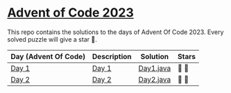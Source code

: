 # [Advent of Code 2023](https://adventofcode.com/2023)

This repo contains the solutions to the days of Advent Of Code 2023.
Every solved puzzle will give a star 🌟.

| Day (Advent Of Code)                         | Description                                     | Solution                                           | Stars |
|----------------------------------------------|-------------------------------------------------|----------------------------------------------------|-------|
| [Day 1](https://adventofcode.com/2023/day/1) | [Day 1](src/main/resources/day1/description.md) | [Day1.java](src/main/java/com/rips7/day/Day1.java) | 🌟 🌟 |
| [Day 2](https://adventofcode.com/2023/day/2) | [Day 2](src/main/resources/day2/description.md) | [Day2.java](src/main/java/com/rips7/day/Day2.java) | 🌟 🌟 |%       